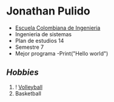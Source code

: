 # **Jonathan Pulido**
- [Escuela Colombiana de Ingenieria](https://www.escuelaing.edu.co/es/)
- Ingenieria de sistemas
- Plan de estudios 14
- Semestre 7
- Mejor programa
	-Print("Hello world")


## *Hobbies*
1.	! [Volleyball](https://nwscdn.com/media/wysiwyg/3kf/forza/FORZA_Size_5_competition_standard_volleyball_for_all_volleyball_tournaments_and_matches.jpg)
2.	Basketball